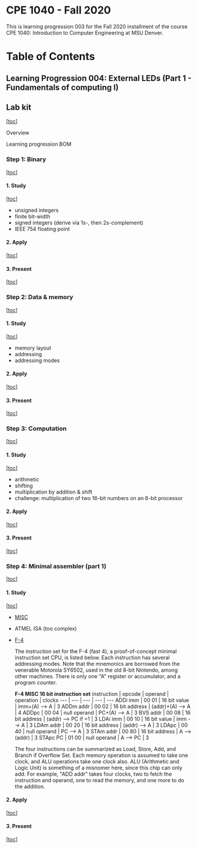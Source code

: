 # CPE 1040 - Fall 2020

This is learning progression 003 for the Fall 2020 installment of the course CPE 1040: Introduction to Computer Engineering at MSU Denver.

Table of Contents
=================


## Learning Progression 004: External LEDs (Part 1 - Fundamentals of computing I)


## Lab kit
[[toc](#table-of-contents)]

Overview

Learning progression BOM

### Step 1: Binary   
[[toc](#table-of-contents)]

#### 1. Study
[[toc](#table-of-contents)]

   - unsigned integers   
   - finite bit-width   
   - signed integers (derive via 1s-, then 2s-complement)  
   - IEEE 754 floating point  

#### 2. Apply
[[toc](#table-of-contents)]

#### 3. Present
[[toc](#table-of-contents)]

### Step 2: Data & memory  
[[toc](#table-of-contents)]

#### 1. Study
[[toc](#table-of-contents)]

   - memory layout  
   - addressing  
   - addressing modes  

#### 2. Apply
[[toc](#table-of-contents)]

#### 3. Present
[[toc](#table-of-contents)]

### Step 3: Computation
[[toc](#table-of-contents)]

#### 1. Study
[[toc](#table-of-contents)]

   - arithmetic    
   - shifting   
   - multiplication by addition & shift  
   - challenge: multiplication of two 16-bit numbers on an 8-bit processor  

#### 2. Apply
[[toc](#table-of-contents)]

#### 3. Present
[[toc](#table-of-contents)]

### Step 4: Minimal assembler (part 1)  
[[toc](#table-of-contents)]

#### 1. Study
[[toc](#table-of-contents)]

   - [MISC](https://www.google.com/search?q=misc+instruction+set)    
   - ATMEL ISA (too complex)  
   - [F-4](http://www.dakeng.com/misc.html)  
     
     The instruction set for the F-4 (fast 4), a proof-of-concept minimal instruction set CPU, is listed below.  Each instruction has several addressing modes. Note that the mnemonics are borrowed from the venerable Motorola SY6502, used in the old 8-bit Nintendo, among other machines.  There is only one "A" register or accumulator, and a program counter.

     **F-4 MISC 16 bit instruction set**
     instruction | opcode | operand | operation | clocks
     --- | --- | --- | --- | ---
     ADDi imm | 00 01 | 16 bit value | imm+(A) --> A | 3
     ADDm addr | 00 02 | 16 bit address | (addr)+(A) --> A | 4
     ADDpc | 00 04 | null operand | PC+(A) --> A | 3
     BVS addr | 00 08 | 16 bit address | (addr) --> PC if <v>=1 | 3
     LDAi imm | 00 10 | 16 bit value | imm --> A | 3
     LDAm addr | 00 20 | 16 bit address | (addr) --> A | 3
     LDApc | 00 40 | null operand | PC --> A | 3
     STAm addr | 00 80 | 16 bit address | A --> (addr) | 3
     STApc PC | 01 00 | null operand | A --> PC | 3
  
     The four instructions can be summarized as Load, Store, Add, and Branch if Overflow Set.  Each memory operation is assumed to take one clock, and ALU operations take one clock also.  ALU (Arithmetic and Logic Unit) is something of a misnomer here, since this chip can only add.  For example, "ADD addr" takes four clocks, two to fetch the instruction and operand, one to read the memory, and one more to do the addition.

#### 2. Apply
[[toc](#table-of-contents)]

#### 3. Present
[[toc](#table-of-contents)]

